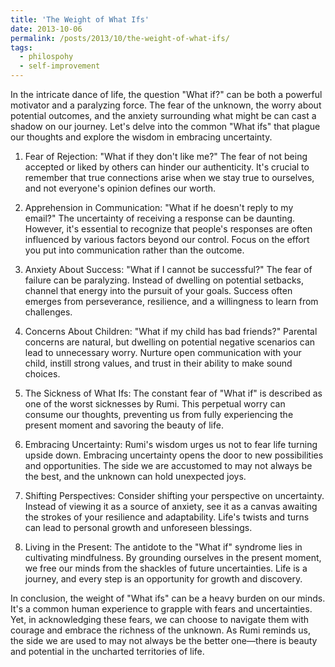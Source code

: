 ```yaml
---
title: 'The Weight of What Ifs'
date: 2013-10-06
permalink: /posts/2013/10/the-weight-of-what-ifs/
tags:
  - philospohy
  - self-improvement
---
```


In the intricate dance of life, the question "What if?" can be both a powerful motivator and a paralyzing force. The fear of the unknown, the worry about potential outcomes, and the anxiety surrounding what might be can cast a shadow on our journey. Let's delve into the common "What ifs" that plague our thoughts and explore the wisdom in embracing uncertainty.

1. Fear of Rejection:
"What if they don't like me?" The fear of not being accepted or liked by others can hinder our authenticity. It's crucial to remember that true connections arise when we stay true to ourselves, and not everyone's opinion defines our worth.

2. Apprehension in Communication:
"What if he doesn't reply to my email?" The uncertainty of receiving a response can be daunting. However, it's essential to recognize that people's responses are often influenced by various factors beyond our control. Focus on the effort you put into communication rather than the outcome.

3. Anxiety About Success:
"What if I cannot be successful?" The fear of failure can be paralyzing. Instead of dwelling on potential setbacks, channel that energy into the pursuit of your goals. Success often emerges from perseverance, resilience, and a willingness to learn from challenges.

4. Concerns About Children:
"What if my child has bad friends?" Parental concerns are natural, but dwelling on potential negative scenarios can lead to unnecessary worry. Nurture open communication with your child, instill strong values, and trust in their ability to make sound choices.

5. The Sickness of What Ifs:
The constant fear of "What if" is described as one of the worst sicknesses by Rumi. This perpetual worry can consume our thoughts, preventing us from fully experiencing the present moment and savoring the beauty of life.

6. Embracing Uncertainty:
Rumi's wisdom urges us not to fear life turning upside down. Embracing uncertainty opens the door to new possibilities and opportunities. The side we are accustomed to may not always be the best, and the unknown can hold unexpected joys.

7. Shifting Perspectives:
Consider shifting your perspective on uncertainty. Instead of viewing it as a source of anxiety, see it as a canvas awaiting the strokes of your resilience and adaptability. Life's twists and turns can lead to personal growth and unforeseen blessings.

8. Living in the Present:
The antidote to the "What if" syndrome lies in cultivating mindfulness. By grounding ourselves in the present moment, we free our minds from the shackles of future uncertainties. Life is a journey, and every step is an opportunity for growth and discovery.

In conclusion, the weight of "What ifs" can be a heavy burden on our minds. It's a common human experience to grapple with fears and uncertainties. Yet, in acknowledging these fears, we can choose to navigate them with courage and embrace the richness of the unknown. As Rumi reminds us, the side we are used to may not always be the better one—there is beauty and potential in the uncharted territories of life.
